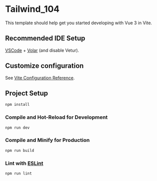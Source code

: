 # Tailwind_104

This template should help get you started developing with Vue 3 in Vite.

## Recommended IDE Setup

[VSCode](https://code.visualstudio.com/) + [Volar](https://marketplace.visualstudio.com/items?itemName=Vue.volar) (and disable Vetur).

## Customize configuration

See [Vite Configuration Reference](https://vitejs.dev/config/).

## Project Setup

```sh
npm install
```

### Compile and Hot-Reload for Development

```sh
npm run dev
```

### Compile and Minify for Production

```sh
npm run build
```

### Lint with [ESLint](https://eslint.org/)

```sh
npm run lint
```

<!-- 
問題處理 : 
** 搜尋框小板面的部分在搜尋時可能不搞, 因為大版面也沒搞 **

** Header 的作法是 Mobile / PC 的 Header 內容相同, 但在 Mobile 時按下漢堡選單時要有個大面板, 用來顯示導覽列裡的清單資料, 在 PC 版的部分, 
   則是當 Hover 時才會把各個清單資料給顯示出來
**

** 1024 那個問題版面可能再看要怎處理**
-->

